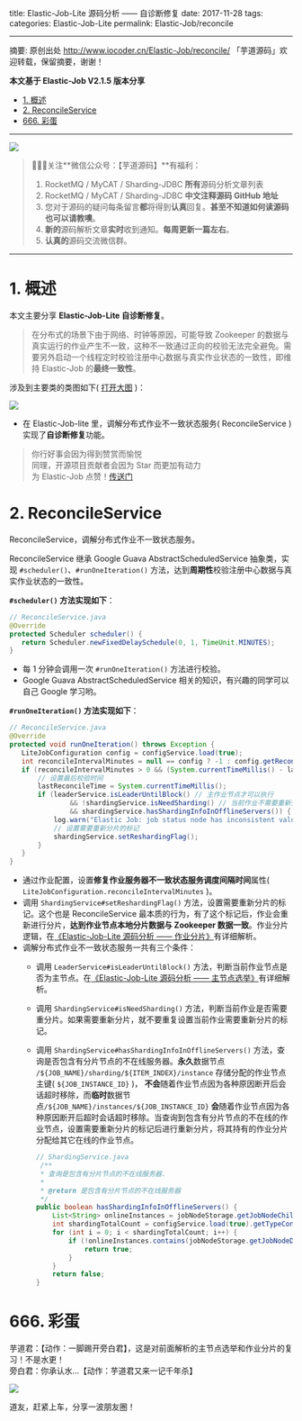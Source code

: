 title: Elastic-Job-Lite 源码分析 —— 自诊断修复
date: 2017-11-28
tags:
categories: Elastic-Job-Lite
permalink: Elastic-Job/reconcile

-------

摘要: 原创出处 http://www.iocoder.cn/Elastic-Job/reconcile/ 「芋道源码」欢迎转载，保留摘要，谢谢！

**本文基于 Elastic-Job V2.1.5 版本分享**

- [1. 概述](http://www.iocoder.cn/Elastic-Job/reconcile/)
- [2. ReconcileService](http://www.iocoder.cn/Elastic-Job/reconcile/)
- [666. 彩蛋](http://www.iocoder.cn/Elastic-Job/reconcile/)

-------

![](http://www.iocoder.cn/images/common/wechat_mp_2017_07_31.jpg)

> 🙂🙂🙂关注**微信公众号：【芋道源码】**有福利：  
> 1. RocketMQ / MyCAT / Sharding-JDBC **所有**源码分析文章列表  
> 2. RocketMQ / MyCAT / Sharding-JDBC **中文注释源码 GitHub 地址**  
> 3. 您对于源码的疑问每条留言**都**将得到**认真**回复。**甚至不知道如何读源码也可以请教噢**。  
> 4. **新的**源码解析文章**实时**收到通知。**每周更新一篇左右**。  
> 5. **认真的**源码交流微信群。

-------

# 1. 概述

本文主要分享 **Elastic-Job-Lite 自诊断修复**。

> 在分布式的场景下由于网络、时钟等原因，可能导致 Zookeeper 的数据与真实运行的作业产生不一致，这种不一致通过正向的校验无法完全避免。需要另外启动一个线程定时校验注册中心数据与真实作业状态的一致性，即维持 Elastic-Job 的**最终一致性**。

涉及到主要类的类图如下( [打开大图](http://www.iocoder.cn/images/Elastic-Job/2017_11_28/01.png) )：

![](http://www.iocoder.cn/images/Elastic-Job/2017_11_28/01.png)

* 在 Elastic-Job-lite 里，调解分布式作业不一致状态服务( ReconcileService ) 实现了**自诊断修复**功能。

> 你行好事会因为得到赞赏而愉悦  
> 同理，开源项目贡献者会因为 Star 而更加有动力  
> 为 Elastic-Job 点赞！[传送门](https://github.com/dangdangdotcom/elastic-job/stargazers)

# 2. ReconcileService

ReconcileService，调解分布式作业不一致状态服务。

ReconcileService 继承 Google Guava AbstractScheduledService 抽象类，实现 `#scheduler()`、`#runOneIteration()` 方法，达到**周期性**校验注册中心数据与真实作业状态的一致性。

**`#scheduler()` 方法实现如下**：

```Java
// ReconcileService.java
@Override
protected Scheduler scheduler() {
   return Scheduler.newFixedDelaySchedule(0, 1, TimeUnit.MINUTES);
}
```

* 每 1 分钟会调用一次 `#runOneIteration()` 方法进行校验。
* Google Guava AbstractScheduledService 相关的知识，有兴趣的同学可以自己 Google 学习哟。

**`#runOneIteration()` 方法实现如下**：

```Java
// ReconcileService.java
@Override
protected void runOneIteration() throws Exception {
   LiteJobConfiguration config = configService.load(true);
   int reconcileIntervalMinutes = null == config ? -1 : config.getReconcileIntervalMinutes();
   if (reconcileIntervalMinutes > 0 && (System.currentTimeMillis() - lastReconcileTime >= reconcileIntervalMinutes * 60 * 1000)) { // 校验是否达到校验周期
       // 设置最后校验时间
       lastReconcileTime = System.currentTimeMillis();
       if (leaderService.isLeaderUntilBlock() // 主作业节点才可以执行
               && !shardingService.isNeedSharding() // 当前作业不需要重新分片
               && shardingService.hasShardingInfoInOfflineServers()) { // 查询是包含有分片节点的不在线服务器
           log.warn("Elastic Job: job status node has inconsistent value,start reconciling...");
           // 设置需要重新分片的标记
           shardingService.setReshardingFlag();
       }
   }
}
```

* 通过作业配置，设置**修复作业服务器不一致状态服务调度间隔时间**属性( `LiteJobConfiguration.reconcileIntervalMinutes` )。
* 调用 `ShardingService#setReshardingFlag()` 方法，设置需要重新分片的标记。这个也是 ReconcileService 最本质的行为，有了这个标记后，作业会重新进行分片，**达到作业节点本地分片数据与 Zookeeper 数据一致**。作业分片逻辑，在[《Elastic-Job-Lite 源码分析 —— 作业分片》](http://www.iocoder.cn/Elastic-Job/job-sharding/?self)有详细解析。
* 调解分布式作业不一致状态服务一共有三个条件：
    * 调用 `LeaderService#isLeaderUntilBlock()` 方法，判断当前作业节点是否为主节点。在[《Elastic-Job-Lite 源码分析 —— 主节点选举》](http://www.iocoder.cn/Elastic-Job/election/?self)有详细解析。
    * 调用 `ShardingService#isNeedSharding()` 方法，判断当前作业是否需要重分片。如果需要重新分片，就不要重复设置当前作业需要重新分片的标记。
    * 调用 `ShardingService#hasShardingInfoInOfflineServers()` 方法，查询是否包含有分片节点的不在线服务器。**永久**数据节点 `/${JOB_NAME}/sharding/${ITEM_INDEX}/instance` 存储分配的作业节点主键( `${JOB_INSTANCE_ID}` )， **不会**随着作业节点因为各种原因断开后会话超时移除，而**临时**数据节点`/${JOB_NAME}/instances/${JOB_INSTANCE_ID}` **会**随着作业节点因为各种原因断开后超时会话超时移除。当查询到包含有分片节点的不在线的作业节点，设置需要重新分片的标记后进行重新分片，将其持有的作业分片分配给其它在线的作业节点。

        ```Java
        // ShardingService.java
         /**
         * 查询是包含有分片节点的不在线服务器.
         * 
         * @return 是包含有分片节点的不在线服务器
         */
        public boolean hasShardingInfoInOfflineServers() {
            List<String> onlineInstances = jobNodeStorage.getJobNodeChildrenKeys(InstanceNode.ROOT); // `/${JOB_NAME}/instances/${JOB_INSTANCE_ID}`
            int shardingTotalCount = configService.load(true).getTypeConfig().getCoreConfig().getShardingTotalCount();
            for (int i = 0; i < shardingTotalCount; i++) {
                if (!onlineInstances.contains(jobNodeStorage.getJobNodeData(ShardingNode.getInstanceNode(i)))) { // `/${JOB_NAME}/sharding/${ITEM_INDEX}/instance`
                    return true;
                }
            }
            return false;
        }
        ```

# 666. 彩蛋

芋道君：【动作：一脚踢开旁白君】，这是对前面解析的主节点选举和作业分片的复习！不是水更！  
旁白君：你承认水...【动作：芋道君又来一记千年杀】

![](http://www.iocoder.cn/images/Elastic-Job/2017_11_28/02.png)

道友，赶紧上车，分享一波朋友圈！


